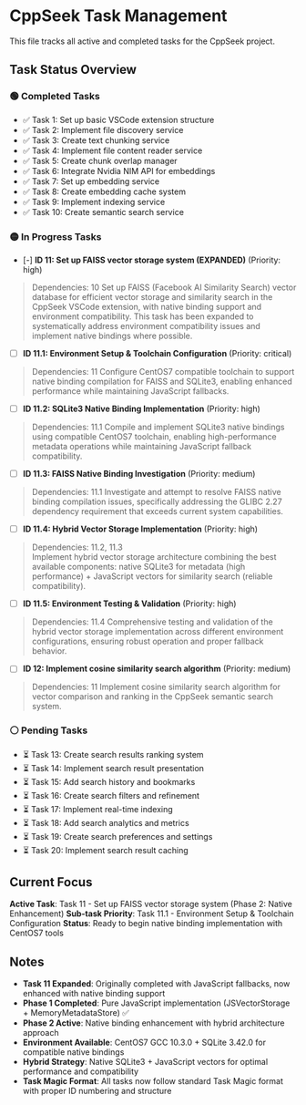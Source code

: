 # CppSeek Task Management

This file tracks all active and completed tasks for the CppSeek project.

## Task Status Overview

### 🟢 Completed Tasks
- ✅ Task 1: Set up basic VSCode extension structure
- ✅ Task 2: Implement file discovery service 
- ✅ Task 3: Create text chunking service
- ✅ Task 4: Implement file content reader service
- ✅ Task 5: Create chunk overlap manager
- ✅ Task 6: Integrate Nvidia NIM API for embeddings
- ✅ Task 7: Set up embedding service
- ✅ Task 8: Create embedding cache system
- ✅ Task 9: Implement indexing service
- ✅ Task 10: Create semantic search service

### 🟡 In Progress Tasks
- [-] **ID 11: Set up FAISS vector storage system (EXPANDED)** (Priority: high)
> Dependencies: 10
> Set up FAISS (Facebook AI Similarity Search) vector database for efficient vector storage and similarity search in the CppSeek VSCode extension, with native binding support and environment compatibility. This task has been expanded to systematically address environment compatibility issues and implement native bindings where possible.

  - [ ] **ID 11.1: Environment Setup & Toolchain Configuration** (Priority: critical)
  > Dependencies: 11
  > Configure CentOS7 compatible toolchain to support native binding compilation for FAISS and SQLite3, enabling enhanced performance while maintaining JavaScript fallbacks.
  
  - [ ] **ID 11.2: SQLite3 Native Binding Implementation** (Priority: high)
  > Dependencies: 11.1
  > Compile and implement SQLite3 native bindings using compatible CentOS7 toolchain, enabling high-performance metadata operations while maintaining JavaScript fallback compatibility.
  
  - [ ] **ID 11.3: FAISS Native Binding Investigation** (Priority: medium)  
  > Dependencies: 11.1
  > Investigate and attempt to resolve FAISS native binding compilation issues, specifically addressing the GLIBC 2.27 dependency requirement that exceeds current system capabilities.
  
  - [ ] **ID 11.4: Hybrid Vector Storage Implementation** (Priority: high)
  > Dependencies: 11.2, 11.3  
  > Implement hybrid vector storage architecture combining the best available components: native SQLite3 for metadata (high performance) + JavaScript vectors for similarity search (reliable compatibility).
  
  - [ ] **ID 11.5: Environment Testing & Validation** (Priority: high)
  > Dependencies: 11.4
  > Comprehensive testing and validation of the hybrid vector storage implementation across different environment configurations, ensuring robust operation and proper fallback behavior.

- [ ] **ID 12: Implement cosine similarity search algorithm** (Priority: medium)
> Dependencies: 11
> Implement cosine similarity search algorithm for vector comparison and ranking in the CppSeek semantic search system.

### ⚪ Pending Tasks
- ⏳ Task 13: Create search results ranking system
- ⏳ Task 14: Implement search result presentation
- ⏳ Task 15: Add search history and bookmarks
- ⏳ Task 16: Create search filters and refinement
- ⏳ Task 17: Implement real-time indexing
- ⏳ Task 18: Add search analytics and metrics
- ⏳ Task 19: Create search preferences and settings
- ⏳ Task 20: Implement search result caching

## Current Focus
**Active Task**: Task 11 - Set up FAISS vector storage system (Phase 2: Native Enhancement)
**Sub-task Priority**: Task 11.1 - Environment Setup & Toolchain Configuration
**Status**: Ready to begin native binding implementation with CentOS7 tools

## Notes
- **Task 11 Expanded**: Originally completed with JavaScript fallbacks, now enhanced with native binding support
- **Phase 1 Completed**: Pure JavaScript implementation (JSVectorStorage + MemoryMetadataStore) ✅
- **Phase 2 Active**: Native binding enhancement with hybrid architecture approach
- **Environment Available**: CentOS7 GCC 10.3.0 + SQLite 3.42.0 for compatible native bindings
- **Hybrid Strategy**: Native SQLite3 + JavaScript vectors for optimal performance and compatibility
- **Task Magic Format**: All tasks now follow standard Task Magic format with proper ID numbering and structure